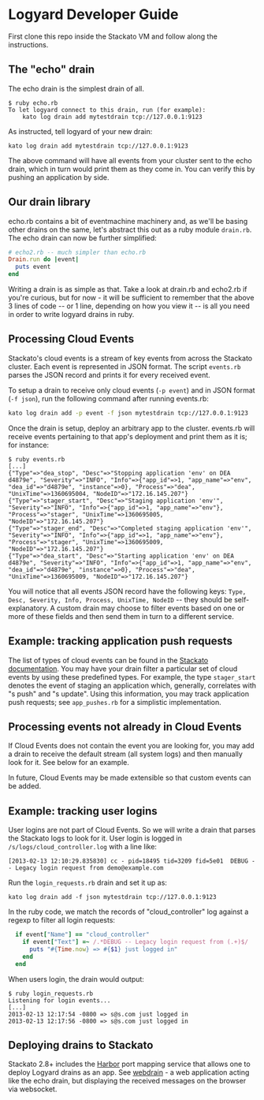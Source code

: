 # Logyard Developer Guide

First clone this repo inside the Stackato VM and follow along the
instructions.

## The "echo" drain

The echo drain is the simplest drain of all.

```
$ ruby echo.rb 
To let logyard connect to this drain, run (for example): 
    kato log drain add mytestdrain tcp://127.0.0.1:9123
```

As instructed, tell logyard of your new drain:

```
kato log drain add mytestdrain tcp://127.0.0.1:9123
```

The above command will have all events from your cluster sent to the
echo drain, which in turn would print them as they come in. You can
verify this by pushing an application by side.

## Our drain library

echo.rb contains a bit of eventmachine machinery and, as we'll be
basing other drains on the same, let's abstract this out as a ruby
module `drain.rb`. The echo drain can now be further simplified:

```ruby
# echo2.rb -- much simpler than echo.rb
Drain.run do |event|
  puts event
end
```

Writing a drain is as simple as that. Take a look at drain.rb and
echo2.rb if you're curious, but for now - it will be sufficient to
remember that the above 3 lines of code -- or 1 line, depending on how
you view it -- is all you need in order to write logyard drains in
ruby.

## Processing Cloud Events

Stackato's cloud events is a stream of key events from across the
Stackato cluster. Each event is represented in JSON format. The script
`events.rb` parses the JSON record and prints it for every received
event.

To setup a drain to receive only cloud events (`-p event`) and in JSON
format (`-f json`), run the following command after running events.rb:

```sh
kato log drain add -p event -f json mytestdrain tcp://127.0.0.1:9123
```

Once the drain is setup, deploy an arbitrary app to the cluster.
events.rb will receive events pertaining to that app's deployment and
print them as it is; for instance:

```
$ ruby events.rb
[...]
{"Type"=>"dea_stop", "Desc"=>"Stopping application 'env' on DEA d4879e", "Severity"=>"INFO", "Info"=>{"app_id"=>1, "app_name"=>"env", "dea_id"=>"d4879e", "instance"=>0}, "Process"=>"dea", "UnixTime"=>1360695004, "NodeID"=>"172.16.145.207"}
{"Type"=>"stager_start", "Desc"=>"Staging application 'env'", "Severity"=>"INFO", "Info"=>{"app_id"=>1, "app_name"=>"env"}, "Process"=>"stager", "UnixTime"=>1360695005, "NodeID"=>"172.16.145.207"}
{"Type"=>"stager_end", "Desc"=>"Completed staging application 'env'", "Severity"=>"INFO", "Info"=>{"app_id"=>1, "app_name"=>"env"}, "Process"=>"stager", "UnixTime"=>1360695009, "NodeID"=>"172.16.145.207"}
{"Type"=>"dea_start", "Desc"=>"Starting application 'env' on DEA d4879e", "Severity"=>"INFO", "Info"=>{"app_id"=>1, "app_name"=>"env", "dea_id"=>"d4879e", "instance"=>0}, "Process"=>"dea", "UnixTime"=>1360695009, "NodeID"=>"172.16.145.207"}
```

You will notice that all events JSON record have the following keys:
`Type, Desc, Severity, Info, Process, UnixTime, NodeID` -- they should
be self-explanatory. A custom drain may choose to filter events based
on one or more of these fields and then send them in turn to a
different service.

## Example: tracking application push requests

The list of types of cloud events can be found in the
[Stackato documentation](http://docs.stackato.com/server/logging.html#keys).
You may have your drain filter a particular set of cloud events by
using these predefined types. For example, the type `stager_start`
denotes the event of staging an application which, generally,
correlates with "s push" and "s update". Using this information, you
may track application push requests; see `app_pushes.rb` for a
simplistic implementation.

## Processing events not already in Cloud Events

If Cloud Events does not contain the event you are looking for, you
may add a drain to receive the default stream (all system logs) and
then manually look for it. See below for an example.

In future, Cloud Events may be made extensible so that custom events
can be added.

## Example: tracking user logins

User logins are not part of Cloud Events. So we will write a drain
that parses the Stackato logs to look for it. User login is logged in
`/s/logs/cloud_controller.log` with a line like:

```
[2013-02-13 12:10:29.835830] cc - pid=18495 tid=3209 fid=5e01  DEBUG -- Legacy login request from demo@example.com
```

Run the `login_requests.rb` drain and set it up as:

```
kato log drain add -f json mytestdrain tcp://127.0.0.1:9123
```

In the ruby code, we match the records of "cloud_controller" log
against a regexp to filter all login requests:

```ruby
  if event["Name"] == "cloud_controller"
    if event["Text"] =~ /.*DEBUG -- Legacy login request from (.+)$/
      puts "#{Time.now} => #{$1} just logged in"
    end
  end
```

When users login, the drain would output:

```
$ ruby login_requests.rb 
Listening for login events...
[...]
2013-02-13 12:17:54 -0800 => s@s.com just logged in
2013-02-13 12:17:56 -0800 => s@s.com just logged in
```

## Deploying drains to Stackato

Stackato 2.8+ includes the [Harbor](https://api.stacka.to/docs/deploy/services/port-service.html) port mapping service that allows one
to deploy Logyard drains as an app. See
[webdrain](https://github.com/ActiveState/webdrain) - a web
application acting like the echo drain, but displaying the received
messages on the browser via websocket.
